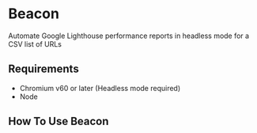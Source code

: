 # Beacon

Automate Google Lighthouse performance reports in headless mode for a CSV list of URLs

## Requirements

- Chromium v60 or later (Headless mode required)
- Node

## How To Use Beacon

